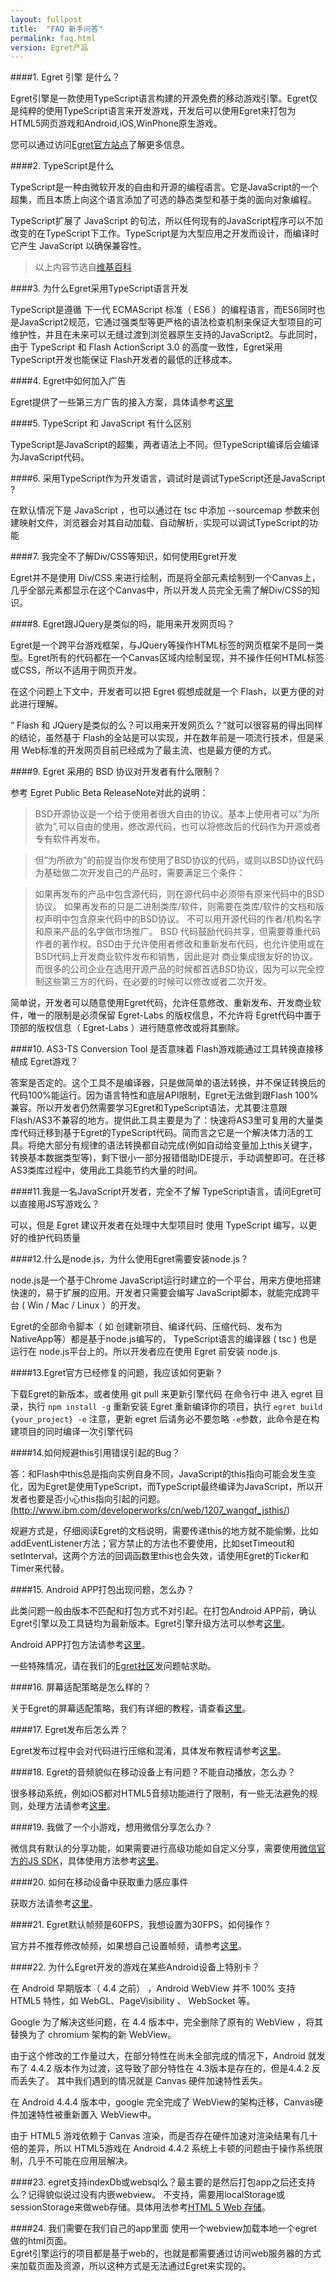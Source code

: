 ```yaml
---
layout: fullpost
title:  "FAQ 新手问答"
permalink: faq.html
version: Egret产品
---
```


####1. Egret 引擎 是什么？

Egret引擎是一款使用TypeScript语言构建的开源免费的移动游戏引擎。Egret仅是纯粹的使用TypeScript语言来开发游戏，开发后可以使用Egret来打包为HTML5网页游戏和Android,iOS,WinPhone原生游戏。

您可以通过访问<a href="http://www.egret-labs.org" target="_blank">Egret官方站点</a>了解更多信息。

####2. TypeScript是什么

TypeScript是一种由微软开发的自由和开源的编程语言。它是JavaScript的一个超集，而且本质上向这个语言添加了可选的静态类型和基于类的面向对象编程。

TypeScript扩展了 JavaScript 的句法，所以任何现有的JavaScript程序可以不加改变的在TypeScript下工作。TypeScript是为大型应用之开发而设计，而编译时它产生 JavaScript 以确保兼容性。

>以上内容节选自<a href="http://zh.wikipedia.org/wiki/TypeScript" target="_blank">维基百科</a>

####3. 为什么Egret采用TypeScript语言开发

TypeScript是遵循 下一代 ECMAScript 标准（ ES6 ）的编程语言，而ES6同时也是JavaScript2规范，它通过强类型等更严格的语法检查机制来保证大型项目的可维护性，并且在未来可以无缝过渡到浏览器原生支持的JavaScript2。与此同时，由于 TypeScript 和 Flash ActionScript 3.0 的高度一致性，Egret采用 TypeScript开发也能保证 Flash开发者的最低的迁移成本。

####4. Egret中如何加入广告

Egret提供了一些第三方广告的接入方案，具体请参考<a href="http://docs.egret-labs.org/post/platform/adaccess/googlead.html" target="_blank">这里</a>

####5. TypeScript 和 JavaScript 有什么区别

TypeScript是JavaScript的超集，两者语法上不同。但TypeScript编译后会编译为JavaScript代码。

####6. 采用TypeScript作为开发语言，调试时是调试TypeScript还是JavaScript ?

在默认情况下是 JavaScript ，也可以通过在 tsc 中添加 --sourcemap 参数来创建映射文件，浏览器会对其自动加载、自动解析，实现可以调试TypeScript的功能

####7. 我完全不了解Div/CSS等知识，如何使用Egret开发

Egret并不是使用 Div/CSS 来进行绘制，而是将全部元素绘制到一个Canvas上，几乎全部元素都显示在这个Canvas中，所以开发人员完全无需了解Div/CSS的知识。

####8. Egret跟JQuery是类似的吗，能用来开发网页吗？

Egret是一个跨平台游戏框架，与JQuery等操作HTML标签的网页框架不是同一类型。Egret所有的代码都在一个Canvas区域内绘制呈现，并不操作任何HTML标签或CSS，所以不适用于网页开发。

在这个问题上下文中，开发者可以把 Egret 假想成就是一个 Flash，以更方便的对此进行理解。

“ Flash 和 JQuery是类似的么？可以用来开发网页么？”就可以很容易的得出同样的结论，虽然基于 Flash的全站是可以实现，并在数年前是一项流行技术，但是采用 Web标准的开发网页目前已经成为了最主流、也是最方便的方式。

####9. Egret 采用的 BSD 协议对开发者有什么限制？

参考 Egret Public Beta ReleaseNote对此的说明：

>BSD开源协议是一个给于使用者很大自由的协议。基本上使用者可以”为所欲为”,可以自由的使用，修改源代码，也可以将修改后的代码作为开源或者专有软件再发布。

>但”为所欲为”的前提当你发布使用了BSD协议的代码，或则以BSD协议代码为基础做二次开发自己的产品时，需要满足三个条件：

>如果再发布的产品中包含源代码，则在源代码中必须带有原来代码中的BSD协议。
>如果再发布的只是二进制类库/软件，则需要在类库/软件的文档和版权声明中包含原来代码中的BSD协议。
>不可以用开源代码的作者/机构名字和原来产品的名字做市场推广。
>BSD 代码鼓励代码共享，但需要尊重代码作者的著作权。BSD由于允许使用者修改和重新发布代码，也允许使用或在BSD代码上开发商业软件发布和销售，因此是对 商业集成很友好的协议。而很多的公司企业在选用开源产品的时候都首选BSD协议，因为可以完全控制这些第三方的代码，在必要的时候可以修改或者二次开发。

简单说，开发者可以随意使用Egret代码，允许任意修改、重新发布、开发商业软件，唯一的限制是必须保留 Egret-Labs 的版权信息，不允许将 Egret代码中置于顶部的版权信息（ Egret-Labs ）进行随意修改或将其删除。

####10. AS3-TS Conversion Tool 是否意味着 Flash游戏能通过工具转换直接移植成 Egret游戏？

答案是否定的。这个工具不是编译器，只是做简单的语法转换，并不保证转换后的代码100%能运行。因为语言特性和底层API限制，Egret无法做到跟Flash 100%兼容。所以开发者仍然需要学习Egret和TypeScript语法，尤其要注意跟Flash/AS3不兼容的地方。提供此工具主要是为了：快速将AS3里可复用的大量类库代码迁移到基于Egret的TypeScript代码。简而言之它是一个解决体力活的工具。将绝大部分有规律的语法转换都自动完成(例如自动给变量加上this关键字，转换基本数据类型等)，剩下很小一部分报错借助IDE提示，手动调整即可。在迁移AS3类库过程中，使用此工具能节约大量的时间。

####11.我是一名JavaScript开发者，完全不了解 TypeScript语言，请问Egret可以直接用JS写游戏么？

可以，但是 Egret 建议开发者在处理中大型项目时 使用 TypeScript 编写，以更好的维护代码质量

####12.什么是node.js，为什么使用Egret需要安装node.js？

node.js是一个基于Chrome JavaScript运行时建立的一个平台，用来方便地搭建快速的，易于扩展的应用。开发者只需要会编写 JavaScript脚本，就能完成跨平台 ( Win / Mac / Linux ）的开发。

Egret的全部命令脚本（ 如 创建新项目、编译代码、压缩代码、发布为 NativeApp等）都是基于node.js编写的， TypeScript语言的编译器 ( tsc ) 也是运行在 node.js平台上的。所以开发者应在使用 Egret 前安装 node.js

####13.Egret官方已经修复的问题，我应该如何更新？

下载Egret的新版本，或者使用 git pull 来更新引擎代码
在命令行中 进入 egret 目录，执行 `npm install -g` 重新安装 Egret
重新编译你的项目，执行 `egret build {your_project} -e` 注意，更新 egret 后请务必不要忽略 `-e`参数，此命令是在构建项目的同时编译一次引擎代码

####14.如何规避this引用错误引起的Bug？

答：和Flash中this总是指向实例自身不同，JavaScript的this指向可能会发生变化，因为Egret是使用TypeScript，而TypeScript最终编译为JavaScript，所以开发者也要是否小心this指向引起的问题。<a href="http://www.ibm.com/developerworks/cn/web/1207_wangqf_jsthis/" target="_blank">(http://www.ibm.com/developerworks/cn/web/1207_wangqf_jsthis/)</a>

规避方式是，仔细阅读Egret的文档说明，需要传递this的地方就不能偷懒，比如addEventListener方法；官方禁止的方法也不要使用，比如setTimeout和setInterval，这两个方法的回调函数里this也会失效，请使用Egret的Ticker和Timer来代替。

####15. Android APP打包出现问题，怎么办？

此类问题一般由版本不匹配和打包方式不对引起。在打包Android APP前，确认Egret引擎以及工具链均为最新版本。Egret引擎升级方法可以参考<a href="http://docs.egret-labs.org/post/quitestart/install/updateegret.html" target="_blank">这里</a>。

Android APP打包方法请参考<a href="http://docs.egret-labs.org/post/tools/native/androidforwindows.html" target="_blank">这里</a>。

一些特殊情况，请在我们的<a href="http://bbs.egret-labs.org/" target="_blank">Egret社区</a>发问题帖求助。

####16. 屏幕适配策略是怎么样的？

关于Egret的屏幕适配策略，我们有详细的教程，请查看<a href="http://bbs.egret-labs.org/thread-255-1-1.html" target="_blank">这里</a>。

####17. Egret发布后怎么弄？

Egret发布过程中会对代码进行压缩和混淆，具体发布教程请参考<a href="http://docs.egret-labs.org/post/quitestart/helloworld/pushpro.html" target="_blank">这里</a>。


####18. Egret的音频貌似在移动设备上有问题？不能自动播放，怎么办？

很多移动系统，例如iOS都对HTML5音频功能进行了限制，有一些无法避免的规则，处理方法请参考<a href="http://docs.egret-labs.org/post/manual/sound/playsound.html" target="_blank">这里</a>。

####19. 我做了一个小游戏，想用微信分享怎么办？

微信具有默认的分享功能，如果需要进行高级功能如自定义分享，需要使用<a href="http://mp.weixin.qq.com/wiki">微信官方的JS SDK</a>，具体使用方法参考<a href="http://docs.egret-labs.org/post/platform/platformaccess/weixin-2015-official.html" target="_blank">这里</a>。

####20. 如何在移动设备中获取重力感应事件

获取方法请参考<a href="http://bbs.egret-labs.org/thread-864-1-1.html" target="_blank">这里</a>。

####21. Egret默认帧频是60FPS，我想设置为30FPS，如何操作？

官方并不推荐修改帧频，如果想自己设置帧频，请参考<a href="http://bbs.egret-labs.org/thread-850-1-3.html" target="_blank">这里</a>。


####22. 为什么Egret开发的游戏在某些Android设备上特别卡？

在 Android 早期版本（ 4.4 之前） ，Android WebView  并不 100% 支持 HTML5 特性，如 WebGL、PageVisibility 、 WebSocket 等。

Google 为了解决这些问题，在 4.4 版本中，完全删除了原有的 WebView ，将其替换为了 chromium 架构的新 WebView。

由于这个修改的工作量过大，在部分特性在尚未全部完成的情况下，Android 就发布了 4.4.2 版本作为过渡，这导致了部分特性在 4.3版本是存在的，但是4.4.2 反而丢失了。 其中我们遇到的情况就是 Canvas 硬件加速特性丢失。

在 Android 4.4.4 版本中，google 完全完成了 WebView的架构迁移，Canvas硬件加速特性被重新置入 WebView中。

由于 HTML5 游戏依赖于 Canvas 渲染，而是否存在硬件加速对渲染结果有几十倍的差异，所以 HTML5游戏在 Android 4.4.2 系统上卡顿的问题由于操作系统限制，几乎不可能在应用层解决。


####23.  egret支持indexDb或websql么？最主要的是然后打包app之后还支持么？记得貌似说过没有内嵌webview。
不支持，需要用localStorage或sessionStorage来做web存储。具体用法参考<a href="http://www.w3school.com.cn/html5/html_5_webstorage.asp" target="_blank">HTML 5 Web 存储</a>。  
         

####24.  我们需要在我们自己的app里面 使用一个webview加载本地一个egret做的html页面。           
Egret引擎运行的项目都是基于web的，也就是都需要通过访问web服务器的方式来加载页面及资源，所以这种方式是无法通过Egret来实现的。

          
          
          







